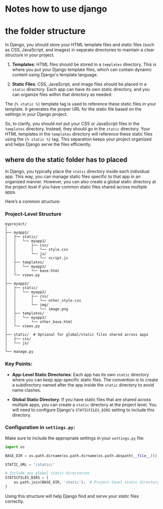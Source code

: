 # Notes how to use django
# the folder structure
In Django, you should store your HTML template files and static files (such as CSS, JavaScript, and images) in separate directories to maintain a clear structure in your project.

1. **Templates**: HTML files should be stored in a `templates` directory. This is where you put your Django template files, which can contain dynamic content using Django's template language.

2. **Static Files**: CSS, JavaScript, and image files should be placed in a `static` directory. Each app can have its own static directory, and you can organize files within that directory as needed.

The `{% static %}` template tag is used to reference these static files in your template. It generates the proper URL for the static file based on the settings in your Django project.

So, to clarify, you should not put your CSS or JavaScript files in the `templates` directory. Instead, they should go in the `static` directory. Your HTML templates in the `templates` directory will reference these static files using the `{% static %}` tag. This separation keeps your project organized and helps Django serve the files efficiently.


## where do the static folder has to placed

In Django, you typically place the `static` directory inside each individual app. This way, you can manage static files specific to that app in an organized manner. However, you can also create a global static directory at the project level if you have common static files shared across multiple apps.

Here’s a common structure:

### Project-Level Structure

```
myproject/
│
├── myapp1/
│   ├── static/
│   │   └── myapp1/
│   │       ├── css/
│   │       │   └── style.css
│   │       └── js/
│   │           └── script.js
│   ├── templates/
│   │   └── myapp1/
│   │       └── base.html
│   └── views.py
│
├── myapp2/
│   ├── static/
│   │   └── myapp2/
│   │       ├── css/
│   │       │   └── other_style.css
│   │       └── img/
│   │           └── image.png
│   ├── templates/
│   │   └── myapp2/
│   │       └── other_base.html
│   └── views.py
│
├── static/  # Optional for global/static files shared across apps
│   ├── css/
│   └── js/
│
└── manage.py
```

### Key Points:
- **App-Level Static Directories**: Each app has its own `static` directory where you can keep app-specific static files. The convention is to create a subdirectory named after the app inside the `static` directory to avoid name clashes.
  
- **Global Static Directory**: If you have static files that are shared across multiple apps, you can create a `static` directory at the project level. You will need to configure Django's `STATICFILES_DIRS` setting to include this directory.

### Configuration in `settings.py`:
Make sure to include the appropriate settings in your `settings.py` file:

```python
import os

BASE_DIR = os.path.dirname(os.path.dirname(os.path.abspath(__file__)))

STATIC_URL = '/static/'

# Include any global static directories
STATICFILES_DIRS = [
    os.path.join(BASE_DIR, 'static'),  # Project-level static directory
]
```

Using this structure will help Django find and serve your static files correctly.

